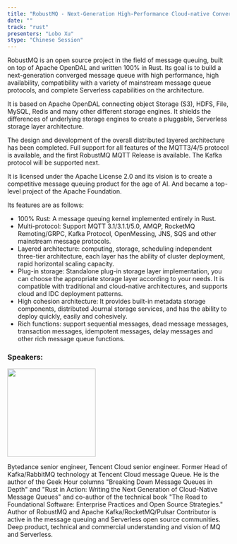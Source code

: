 ```yaml
---
title: "RobustMQ - Next-Generation High-Performance Cloud-native Converged message Queue"
date: ""
track: "rust"
presenters: "Lobo Xu"
stype: "Chinese Session"
--- 
```


RobustMQ is an open source project in the field of message queuing, built on top of Apache OpenDAL and written 100% in Rust. Its goal is to build a next-generation converged message queue with high performance, high availability, compatibility with a variety of mainstream message queue protocols, and complete Serverless capabilities on the architecture.

It is based on Apache OpenDAL connecting object Storage (S3), HDFS, File, MySQL, Redis and many other different storage engines. It shields the differences of underlying storage engines to create a pluggable, Serverless storage layer architecture.

The design and development of the overall distributed layered architecture has been completed. Full support for all features of the MQTT3/4/5 protocol is available, and the first RobustMQ MQTT Release is available. The Kafka protocol will be supported next.

It is licensed under the Apache License 2.0 and its vision is to create a competitive message queuing product for the age of AI. And became a top-level project of the Apache Foundation.

 Its features are as follows:
- 100% Rust: A message queuing kernel implemented entirely in Rust. 
- Multi-protocol: Support MQTT 3.1/3.1.1/5.0, AMQP, RocketMQ Remoting/GRPC, Kafka Protocol, OpenMessing, JNS, SQS and other mainstream message protocols.
- Layered architecture: computing, storage, scheduling independent three-tier architecture, each layer has the ability of cluster deployment, rapid horizontal scaling capacity.
 - Plug-in storage: Standalone plug-in storage layer implementation, you can choose the appropriate storage layer according to your needs. It is compatible with traditional and cloud-native architectures, and supports cloud and IDC deployment patterns. 
- High cohesion architecture: It provides built-in metadata storage components, distributed Journal storage services, and has the ability to deploy quickly, easily and cohesively. 
- Rich functions: support sequential messages, dead message messages, transaction messages, idempotent messages, delay messages and other rich message queue functions.



### Speakers:

<img src="https://sessionize.com/image/ff6b-400o400o1-TS9gU3SJdBeUuN5vSB4n7y.jpg" width="200" /><br/>

Bytedance senior engineer, Tencent Cloud senior engineer. Former Head of Kafka/RabbitMQ technology at Tencent Cloud message Queue.
He is the author of the Geek Hour columns "Breaking Down Message Queues in Depth" and "Rust in Action: Writing the Next Generation of Cloud-Native Message Queues" and co-author of the technical book "The Road to Foundational Software: Enterprise Practices and Open Source Strategies."
Author of RobustMQ and Apache Kafka/RocketMQ/Pulsar Contributor is active in the message queuing and Serverless open source communities. Deep product, technical and commercial understanding and vision of MQ and Serverless.